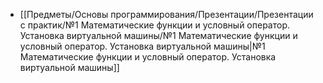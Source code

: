 - [[Предметы/Основы программирования/Презентации/Презентации с практик/№1 Математические функции и условный оператор. Установка виртуальной машины/№1 Математические функции и условный оператор. Установка виртуальной машины|№1 Математические функции и условный оператор. Установка виртуальной машины]]